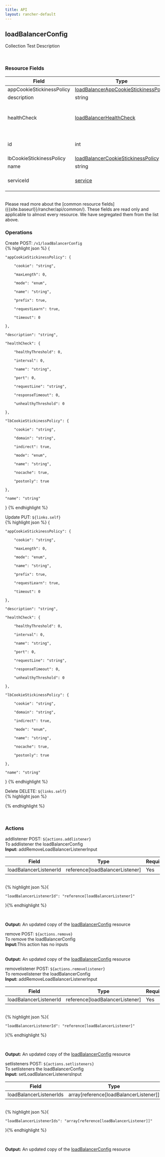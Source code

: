 ```yaml
---
title: API
layout: rancher-default
---
```


## loadBalancerConfig

Collection Test Description

​
### Resource Fields

Field | Type | Create | Update | Default | Notes
---|---|---|---|---|---
appCookieStickinessPolicy | [loadBalancerAppCookieStickinessPolicy]({{site.baseurl}}/rancher/api/api-resources/loadBalancerAppCookieStickinessPolicy/) | Optional | Yes | - | 
description | string | Optional | Yes | - | 
healthCheck | [loadBalancerHealthCheck]({{site.baseurl}}/rancher/api/api-resources/loadBalancerHealthCheck/) | Optional | Yes | - | The configuration of the health monitoring for managed network services
id | int | - | - | - | The unique identifier for the loadBalancerConfig
lbCookieStickinessPolicy | [loadBalancerCookieStickinessPolicy]({{site.baseurl}}/rancher/api/api-resources/loadBalancerCookieStickinessPolicy/) | Optional | Yes | - | 
name | string | Optional | Yes | - | 
serviceId | [service]({{site.baseurl}}/rancher/api/api-resources/service/) | - | - | - | The unique identifier of the associated service

<br>
Please read more about the [common resource fields]({{site.baseurl}}/rancher/api/common/). 
These fields are read only and applicable to almost every resource. We have segregated them from the list above.
​

### Operations



<span class="action">
<span class="header">
Create
<span class="headerright">POST:  <code>/v1/loadBalancerConfig</code></span>
</span>
<div class="action-contents">
{% highlight json %} 
{

	"appCookieStickinessPolicy": {

		"cookie": "string",

		"maxLength": 0,

		"mode": "enum",

		"name": "string",

		"prefix": true,

		"requestLearn": true,

		"timeout": 0

	},

	"description": "string",

	"healthCheck": {

		"healthyThreshold": 0,

		"interval": 0,

		"name": "string",

		"port": 0,

		"requestLine": "string",

		"responseTimeout": 0,

		"unhealthyThreshold": 0

	},

	"lbCookieStickinessPolicy": {

		"cookie": "string",

		"domain": "string",

		"indirect": true,

		"mode": "enum",

		"name": "string",

		"nocache": true,

		"postonly": true

	},

	"name": "string"

} 
{% endhighlight %}
</div>
</span>













<span class="action">
<span class="header">
Update
<span class="headerright">PUT:  <code>${links.self}</code></span>
</span>
<div class="action-contents">
{% highlight json %} 
{

	"appCookieStickinessPolicy": {

		"cookie": "string",

		"maxLength": 0,

		"mode": "enum",

		"name": "string",

		"prefix": true,

		"requestLearn": true,

		"timeout": 0

	},

	"description": "string",

	"healthCheck": {

		"healthyThreshold": 0,

		"interval": 0,

		"name": "string",

		"port": 0,

		"requestLine": "string",

		"responseTimeout": 0,

		"unhealthyThreshold": 0

	},

	"lbCookieStickinessPolicy": {

		"cookie": "string",

		"domain": "string",

		"indirect": true,

		"mode": "enum",

		"name": "string",

		"nocache": true,

		"postonly": true

	},

	"name": "string"

} 
{% endhighlight %}
</div>
</span>







<span class="action">
<span class="header">
Delete
<span class="headerright">DELETE:  <code>${links.self}</code></span>
</span>
<div class="action-contents">
{% highlight json %} 
 
{% endhighlight %}
</div>
</span>






​
### Actions

<span class="action">
<span class="header">
addlistener
<span class="headerright">POST:  <code>${actions.addlistener}</code></span>
</span>
<div class="action-contents">
To addlistener the loadBalancerConfig
<br>

<span class="input">
<strong>Input:</strong>​​​ addRemoveLoadBalancerListenerInput


Field | Type | Required | Default | Notes
---|---|---|---|---
loadBalancerListenerId | reference[loadBalancerListener] | Yes | <no value> | 


<br>
{% highlight json %}{

	"loadBalancerListenerId": "reference[loadBalancerListener]"

}{% endhighlight %}

<br>
</span>

<span class="output"><strong>Output:</strong> An updated copy of the <a href="/rancher/api/api-resources/loadBalancerConfig/">loadBalancerConfig</a> resource
</span>
</div>
</span>
</span>
</span>

<span class="action">
<span class="header">
remove
<span class="headerright">POST:  <code>${actions.remove}</code></span>
</span>
<div class="action-contents">
To remove the loadBalancerConfig
<br>

<span class="input">
<strong>Input:</strong>This action has no inputs
<br>

<br>
</span>

<span class="output"><strong>Output:</strong> An updated copy of the <a href="/rancher/api/api-resources/loadBalancerConfig/">loadBalancerConfig</a> resource
</span>
</div>
</span>
</span>
</span>

<span class="action">
<span class="header">
removelistener
<span class="headerright">POST:  <code>${actions.removelistener}</code></span>
</span>
<div class="action-contents">
To removelistener the loadBalancerConfig
<br>

<span class="input">
<strong>Input:</strong>​​​ addRemoveLoadBalancerListenerInput


Field | Type | Required | Default | Notes
---|---|---|---|---
loadBalancerListenerId | reference[loadBalancerListener] | Yes | <no value> | 


<br>
{% highlight json %}{

	"loadBalancerListenerId": "reference[loadBalancerListener]"

}{% endhighlight %}

<br>
</span>

<span class="output"><strong>Output:</strong> An updated copy of the <a href="/rancher/api/api-resources/loadBalancerConfig/">loadBalancerConfig</a> resource
</span>
</div>
</span>
</span>
</span>

<span class="action">
<span class="header">
setlisteners
<span class="headerright">POST:  <code>${actions.setlisteners}</code></span>
</span>
<div class="action-contents">
To setlisteners the loadBalancerConfig
<br>

<span class="input">
<strong>Input:</strong>​​​ setLoadBalancerListenersInput


Field | Type | Required | Default | Notes
---|---|---|---|---
loadBalancerListenerIds | array[reference[loadBalancerListener]] | No | <no value> | 


<br>
{% highlight json %}{

	"loadBalancerListenerIds": "array[reference[loadBalancerListener]]"

}{% endhighlight %}

<br>
</span>

<span class="output"><strong>Output:</strong> An updated copy of the <a href="/rancher/api/api-resources/loadBalancerConfig/">loadBalancerConfig</a> resource
</span>
</div>
</span>
</span>
</span>

